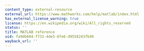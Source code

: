 ```yaml
---
content_type: external-resource
external_url: https://www.mathworks.com/help/matlab/index.html
has_external_license_warning: true
license: https://en.wikipedia.org/wiki/All_rights_reserved
status: ''
title: MATLAB reference
uid: fa9db604-f731-4de5-8fe6-d9558243fb49
wayback_url: ''
---
```

